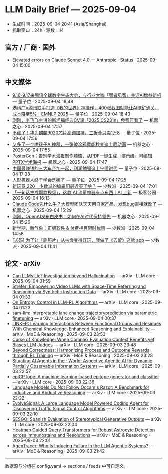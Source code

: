 # LLM Daily Brief — 2025-09-04

- 生成时间：2025-09-04 20:41 (Asia/Shanghai)
- 抓取窗口：24h · 源数：14


## 官方 / 厂商 · 国外

- [Elevated errors on Claude Sonnet 4.0](https://status.anthropic.com/incidents/k00ft02cpx7h) — Anthropic · Status · 2025-09-04 15:00


## 中文媒体

- [9.16-9.17来腾讯全球数字生态大会，与行业大咖「智者见智」共话AI增益新机](https://www.qbitai.com/2025/09/328646.html) — 量子位 · 2025-09-04 18:48
- [港科广×腾讯联手打造《我的世界》神操作，400张截图就能让AI挖矿通关，成本降至5%｜EMNLP 2025](https://www.qbitai.com/2025/09/328632.html) — 量子位 · 2025-09-04 18:43
- [刚刚，李飞飞主讲的斯坦福经典CV课「2025 CS231n」免费可看了](https://www.jiqizhixin.com/articles/2025-09-04-11) — 机器之心 · 2025-09-04 17:57
- [不藏了！华为麒麟9020芯片高调加持，三折叠只卖1万8](https://www.qbitai.com/2025/09/328598.html) — 量子位 · 2025-09-04 17:56
- [又多了一个哄孩子AI神器，一张破涂鸦竟能秒变迪士尼动画](https://www.jiqizhixin.com/articles/2025-09-04-10) — 机器之心 · 2025-09-04 17:55
- [PosterGen：告别学术海报制作烦恼，从PDF一键生成「演示级」可编辑PPTX学术海报](https://www.jiqizhixin.com/articles/2025-09-04-9) — 机器之心 · 2025-09-04 17:47
- [中国最赚钱的三大车企加一起，利润勉强追上宁德时代](https://www.qbitai.com/2025/09/328568.html) — 量子位 · 2025-09-04 17:38
- [人形机器人终于学会洗碗了](https://www.qbitai.com/2025/09/328517.html) — 量子位 · 2025-09-04 17:25
- [新玩意 220｜少数派的编辑们最近买了啥？](https://sspai.com/post/102287) — 少数派 · 2025-09-04 17:01
- [「一句话生成爆款视频」，这款 AI 流量神器有点东西｜AI 上新](http://www.geekpark.net/news/353477) — 极客公园 · 2025-09-04 16:13
- [Claude Code凭什么牛？大模型团队天天用自家产品，发现bug直接就改了](https://www.jiqizhixin.com/articles/2025-09-04-8) — 机器之心 · 2025-09-04 15:29
- [刚刚，OpenAI发布白皮书：如何在AI时代保持领先](https://www.jiqizhixin.com/articles/2025-09-04-7) — 机器之心 · 2025-09-04 15:26
- [新学期，新气象：正版软件 & 付费栏目限时优惠](https://sspai.com/post/102267) — 少数派 · 2025-09-04 14:58
- [[送码] 为了让「删照片」从枯燥变得好玩，我做了《去留》这款 app](https://sspai.com/post/102249) — 少数派 · 2025-09-04 11:41


## 论文 · arXiv

- [Can LLMs Lie? Investigation beyond Hallucination](http://arxiv.org/abs/2509.03518v1) — arXiv · LLM core · 2025-09-04 01:59
- [Strefer: Empowering Video LLMs with Space-Time Referring and Reasoning   via Synthetic Instruction Data](http://arxiv.org/abs/2509.03501v1) — arXiv · LLM core · 2025-09-04 01:33
- [On Entropy Control in LLM-RL Algorithms](http://arxiv.org/abs/2509.03493v1) — arXiv · LLM core · 2025-09-04 01:23
- [sam-llm: interpretable lane change trajectoryprediction via parametric   finetuning](http://arxiv.org/abs/2509.03462v1) — arXiv · LLM core · 2025-09-04 00:37
- [LINKER: Learning Interactions Between Functional Groups and Residues   With Chemical Knowledge-Enhanced Reasoning and Explainability](http://arxiv.org/abs/2509.03425v1) — arXiv · MoE & Reasoning · 2025-09-03 23:53
- [Curse of Knowledge: When Complex Evaluation Context Benefits yet Biases   LLM Judges](http://arxiv.org/abs/2509.03419v1) — arXiv · LLM core · 2025-09-03 23:48
- [Beyond Correctness: Harmonizing Process and Outcome Rewards through RL   Training](http://arxiv.org/abs/2509.03403v1) — arXiv · MoE & Reasoning · 2025-09-03 23:28
- [Situating AI Agents in their World: Aspective Agentic AI for Dynamic   Partially Observable Information Systems](http://arxiv.org/abs/2509.03380v1) — arXiv · LLM core · 2025-09-03 22:57
- [epiGPTope: A machine learning-based epitope generator and classifier](http://arxiv.org/abs/2509.03351v1) — arXiv · LLM core · 2025-09-03 22:36
- [Language Models Do Not Follow Occam's Razor: A Benchmark for Inductive   and Abductive Reasoning](http://arxiv.org/abs/2509.03345v1) — arXiv · LLM core · 2025-09-03 22:22
- [EvolveSignal: A Large Language Model Powered Coding Agent for   Discovering Traffic Signal Control Algorithms](http://arxiv.org/abs/2509.03335v1) — arXiv · LLM core · 2025-09-03 22:10
- [SESGO: Spanish Evaluation of Stereotypical Generative Outputs](http://arxiv.org/abs/2509.03329v1) — arXiv · LLM core · 2025-09-03 22:04
- [Heatmap Guided Query Transformers for Robust Astrocyte Detection across   Immunostains and Resolutions](http://arxiv.org/abs/2509.03323v1) — arXiv · MoE & Reasoning · 2025-09-03 22:01
- [AgenTracer: Who Is Inducing Failure in the LLM Agentic Systems?](http://arxiv.org/abs/2509.03312v1) — arXiv · MoE & Reasoning · 2025-09-03 21:42

---
数据源与分组在 config.yaml → sections / feeds 中可自定义。
